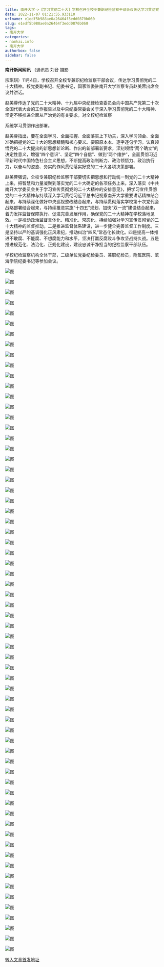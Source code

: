 ```yaml
---
title: 南开大学->【学习贯彻二十大】学校召开全校专兼职纪检监察干部会议传达学习贯彻党的二十大精神 | nankai.info
date: 2022-11-07 01:21:55.933110
urlname: e1edf5b988ae0a26464f3edd0870b060
slug: e1edf5b988ae0a26464f3edd0870b060
tags: 
- 南开大学
categories:
- nankai.info
- 南开大学
authorbox: false
sidebar: false
---
```

**南开新闻网讯** （通讯员 刘音 摄影

宗琪琪）11月4日，学校召开全校专兼职纪检监察干部会议，传达学习贯彻党的二十大精神。校党委副书记、纪委书记，国家监委驻南开大学监察专员赵美蓉出席会议并讲话。

赵美蓉传达了党的二十大精神、十九届中央纪律检查委员会向中国共产党第二十次全国代表大会的工作报告以及中央纪委常委会关于深入学习贯彻党的二十大精神、坚定不移推进全面从严治党的有关要求，对全校纪检监察
<!--more-->
系统学习贯彻作出部署。

赵美蓉指出，要在全面学习、全面把握、全面落实上下功夫，深入学习领会、全面准确把握党的二十大的思想精髓和核心要义。要原原本本、逐字逐句学习，认真领悟党的二十大提出的新思想新论断、作出的新部署新要求，深刻领悟“两个确立”的决定性意义，增强“四个意识”、坚定“四个自信”、做到“两个维护”，全面贯彻习近平新时代中国特色社会主义思想，不断提高政治判断力、政治领悟力、政治执行力，以奋斗的姿态、务实的作风贯彻落实好党的二十大各项决策部署。

赵美蓉强调，全校专兼职纪检监察干部要切实把思想和行动统一到党的二十大精神上来，把智慧和力量凝聚到落实党的二十大确定的各项任务上来，深入落实《中共南开大学委员会关于学习宣传贯彻党的二十大精神的安排意见》，把学习宣传贯彻党的二十大精神与持续深入学习贯彻习近平总书记视察南开大学重要讲话精神结合起来，与持续深化做好中央巡视整改结合起来，与持续贯彻落实学校第十次党代会战略部署结合起来，与持续推进实施“十四五”规划、加快“双一流”建设结合起来，着力发挥监督保障执行、促进完善发展作用，确保党的二十大精神在学校落地见效。一是推动政治监督具体化、精准化、常态化，持续加强对学习宣传贯彻党的二十大精神的监督推动。二是推进监督体系建设，进一步健全完善监督工作制度。三是坚持以严的基调强化正风肃纪，推动纠治“四风”常态化长效化。四是提高一体推进不敢腐、不能腐、不想腐能力和水平，坚决打赢反腐败斗争攻坚战持久战。五是推进规范化、法治化、正规化建设，建设忠诚干净担当的纪检监察干部队伍。

学校纪检监察机构全体干部，二级单位党委纪检委员、兼职纪检员，附属医院、滨海学院纪委书记等参加会议。

![图](http://news.nankai.edu.cn/ywsd/system/2022/11/04/g)

![图](http://news.nankai.edu.cn/ywsd/system/2022/11/04/p)

![图](http://news.nankai.edu.cn/ywsd/system/2022/11/04/j)

![图](http://news.nankai.edu.cn/ywsd/system/2022/11/04/)

![图](http://news.nankai.edu.cn/ywsd/system/2022/11/04/2)

![图](http://news.nankai.edu.cn/ywsd/system/2022/11/04/9)

![图](http://news.nankai.edu.cn/ywsd/system/2022/11/04/7)

![图](http://news.nankai.edu.cn/ywsd/system/2022/11/04/f)

![图](http://news.nankai.edu.cn/ywsd/system/2022/11/04/6)

![图](http://news.nankai.edu.cn/ywsd/system/2022/11/04/0)

![图](http://news.nankai.edu.cn/ywsd/system/2022/11/04/4)

![图](http://news.nankai.edu.cn/ywsd/system/2022/11/04/2)

![图](http://news.nankai.edu.cn/ywsd/system/2022/11/04/_)

![图](http://news.nankai.edu.cn/ywsd/system/2022/11/04/5)

![图](http://news.nankai.edu.cn/ywsd/system/2022/11/04/5)

![图](http://news.nankai.edu.cn/ywsd/system/2022/11/04/7)

![图](http://news.nankai.edu.cn/ywsd/system/2022/11/04/8)

![图](http://news.nankai.edu.cn/ywsd/system/2022/11/04/4)

![图](http://news.nankai.edu.cn/ywsd/system/2022/11/04/0)

![图](http://news.nankai.edu.cn/ywsd/system/2022/11/04/0)

![图](http://news.nankai.edu.cn/ywsd/system/2022/11/04/0)

![图](http://news.nankai.edu.cn/ywsd/system/2022/11/04/3)

![图](http://news.nankai.edu.cn/ywsd/system/2022/11/04/0)

![图](http://news.nankai.edu.cn/ywsd/system/2022/11/04/0)

![图](http://news.nankai.edu.cn/)

![图](http://news.nankai.edu.cn/ywsd/system/2022/11/04/7)

![图](http://news.nankai.edu.cn/ywsd/system/2022/11/04/8)

![图](http://news.nankai.edu.cn/ywsd/system/2022/11/04/4)

![图](http://news.nankai.edu.cn/)

![图](http://news.nankai.edu.cn/ywsd/system/2022/11/04/0)

![图](http://news.nankai.edu.cn/ywsd/system/2022/11/04/0)

![图](http://news.nankai.edu.cn/ywsd/system/2022/11/04/0)

![图](http://news.nankai.edu.cn/)

![图](http://news.nankai.edu.cn/ywsd/system/2022/11/04/3)

![图](http://news.nankai.edu.cn/ywsd/system/2022/11/04/0)

![图](http://news.nankai.edu.cn/ywsd/system/2022/11/04/0)

![图](http://news.nankai.edu.cn/)

![图](http://news.nankai.edu.cn/ywsd/system/2022/11/04/c)

![图](http://news.nankai.edu.cn/ywsd/system/2022/11/04/i)

![图](http://news.nankai.edu.cn/ywsd/system/2022/11/04/p)

![图](http://news.nankai.edu.cn/)

![图](http://news.nankai.edu.cn/ywsd/system/2022/11/04/n)

![图](http://news.nankai.edu.cn/ywsd/system/2022/11/04/c)

![图](http://news.nankai.edu.cn/ywsd/system/2022/11/04/)

![图](http://news.nankai.edu.cn/ywsd/system/2022/11/04/u)

![图](http://news.nankai.edu.cn/ywsd/system/2022/11/04/d)

![图](http://news.nankai.edu.cn/ywsd/system/2022/11/04/e)

![图](http://news.nankai.edu.cn/ywsd/system/2022/11/04/)

![图](http://news.nankai.edu.cn/ywsd/system/2022/11/04/i)

![图](http://news.nankai.edu.cn/ywsd/system/2022/11/04/a)

![图](http://news.nankai.edu.cn/ywsd/system/2022/11/04/k)

![图](http://news.nankai.edu.cn/ywsd/system/2022/11/04/n)

![图](http://news.nankai.edu.cn/ywsd/system/2022/11/04/a)

![图](http://news.nankai.edu.cn/ywsd/system/2022/11/04/n)

![图](http://news.nankai.edu.cn/ywsd/system/2022/11/04/)

![图](http://news.nankai.edu.cn/ywsd/system/2022/11/04/s)

![图](http://news.nankai.edu.cn/ywsd/system/2022/11/04/w)

![图](http://news.nankai.edu.cn/ywsd/system/2022/11/04/e)

![图](http://news.nankai.edu.cn/ywsd/system/2022/11/04/n)

![图](http://news.nankai.edu.cn/)

![图](http://news.nankai.edu.cn/)

![图](http://news.nankai.edu.cn/ywsd/system/2022/11/04/:)

![图](http://news.nankai.edu.cn/ywsd/system/2022/11/04/p)

![图](http://news.nankai.edu.cn/ywsd/system/2022/11/04/t)

![图](http://news.nankai.edu.cn/ywsd/system/2022/11/04/t)

![图](http://news.nankai.edu.cn/ywsd/system/2022/11/04/h)

[转入文章首发地址](http://news.nankai.edu.cn/ywsd/system/2022/11/04/030053471.shtml)